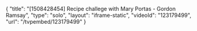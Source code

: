 {
    "title": "[1508428454] Recipe challege with Mary Portas - Gordon Ramsay",
    "type": "solo",
    "layout": "iframe-static",
    "videoId": "123179499",
    "url": "\/tvpembed\/123179499"
}